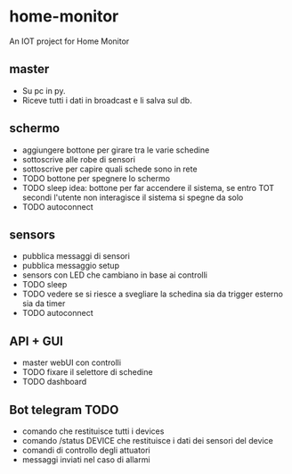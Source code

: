 # home-monitor
An IOT project for Home Monitor

## master

- Su pc in py.
- Riceve tutti i dati in broadcast e li salva sul db.

## schermo

- aggiungere bottone per girare tra le varie schedine
- sottoscrive alle robe di sensori
- sottoscrive per capire quali schede sono in rete
- TODO bottone per spegnere lo schermo
- TODO sleep idea: bottone per far accendere il sistema, se entro TOT secondi l'utente non interagisce il sistema si spegne da solo
- TODO autoconnect

## sensors

- pubblica messaggi di sensori
- pubblica messaggio setup
- sensors con LED che cambiano in base ai controlli
- TODO sleep
- TODO vedere se si riesce a svegliare la schedina sia da trigger esterno sia da timer
- TODO autoconnect

## API + GUI

- master webUI con controlli
- TODO fixare il selettore di schedine
- TODO dashboard

## Bot telegram TODO
- comando che restituisce tutti i devices
- comando /status DEVICE che restituisce i dati dei sensori del device
- comandi di controllo degli attuatori
- messaggi inviati nel caso di allarmi




